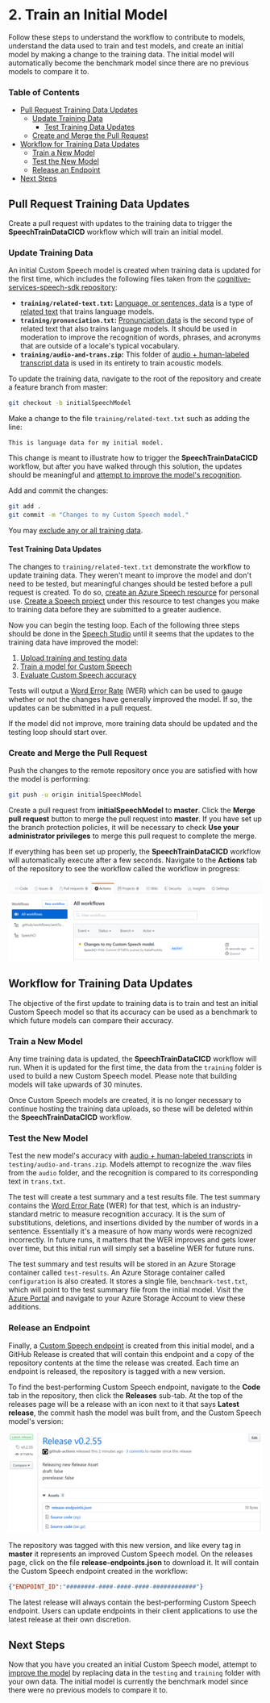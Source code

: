 # 2. Train an Initial Model

Follow these steps to understand the workflow to contribute to models, understand the data used to train and test models, and create an initial model by making a change to the training data. The initial model will automatically become the benchmark model since there are no previous models to compare it to.

### Table of Contents

* [Pull Request Training Data Updates](#Pull-Request-Training-Data-Updates)
    * [Update Training Data](#Update-Training-Data)
        * [Test Training Data Updates](#Test-Training-Data-Updates)
    * [Create and Merge the Pull Request](#Create-and-Merge-the-Pull-Request)
* [Workflow for Training Data Updates](#Workflow-for-Training-Data-Updates)
    * [Train a New Model](#Train-a-New-Model)
    * [Test the New Model](#Test-the-new-Model)
    * [Release an Endpoint](#Release-an-Endpoint)
* [Next Steps](#Next-Steps)

## Pull Request Training Data Updates

Create a pull request with updates to the training data to trigger the **SpeechTrainDataCICD** workflow which will train an initial model.

### Update Training Data

An initial Custom Speech model is created when training data is updated for the first time, which includes the following files taken from the [cognitive-services-speech-sdk repository](https://github.com/Azure-Samples/cognitive-services-speech-sdk/tree/master/sampledata/customspeech/en-US):

* **`training/related-text.txt`:** [Language, or sentences, data](https://docs.microsoft.com/en-us/azure/cognitive-services/speech-service/how-to-custom-speech-test-and-train#related-text-data-for-training) is a type of [related text](https://docs.microsoft.com/en-us/azure/cognitive-services/speech-service/how-to-custom-speech-test-and-train#related-text-data-for-training) that trains language models.
* **`training/pronunciation.txt`:** [Pronunciation data](https://docs.microsoft.com/en-us/azure/cognitive-services/speech-service/how-to-custom-speech-test-and-train#guidelines-to-create-a-pronunciation-file) is the second type of related text that also trains language models. It should be used in moderation to improve the recognition of words, phrases, and acronyms that are outside of a locale's typical vocabulary.
* **`training/audio-and-trans.zip`:** This folder of [audio + human-labeled transcript data](https://docs.microsoft.com/en-us/azure/cognitive-services/speech-service/how-to-custom-speech-test-and-train#audio--human-labeled-transcript-data-for-testingtraining) is used in its entirety to train acoustic models.

To update the training data, navigate to the root of the repository and create a feature branch from master:

```bash
git checkout -b initialSpeechModel
```

Make a change to the file `training/related-text.txt` such as adding the line:

```
This is language data for my initial model.
```

This change is meant to illustrate how to trigger the **SpeechTrainDataCICD** workflow, but after you have walked through this solution, the updates should be meaningful and [attempt to improve the model's recognition](https://docs.microsoft.com/en-us/azure/cognitive-services/speech-service/how-to-custom-speech-test-and-train#guidelines-to-create-a-sentences-file).

Add and commit the changes:

```bash
git add .
git commit -m "Changes to my Custom Speech model."
```

You may [exclude any or all training data](4-advanced-customization.md#Exclude-Training-Data).

#### Test Training Data Updates

The changes to `training/related-text.txt` demonstrate the workflow to update training data. They weren't meant to improve the model and don't need to be tested, but meaningful changes should be tested before a pull request is created. To do so, [create an Azure Speech resource](https://docs.microsoft.com/en-us/azure/cognitive-services/speech-service/get-started#new-resource) for personal use. [Create a Speech project](https://docs.microsoft.com/en-us/azure/cognitive-services/speech-service/how-to-custom-speech#how-to-create-a-project) under this resource to test changes you make to training data before they are submitted to a greater audience.

Now you can begin the testing loop. Each of the following three steps should be done in the [Speech Studio](https://speech.microsoft.com/portal/) until it seems that the updates to the training data have improved the model:

1. [Upload training and testing data](https://docs.microsoft.com/en-us/azure/cognitive-services/speech-service/how-to-custom-speech-test-and-train#upload-data)
2. [Train a model for Custom Speech](https://docs.microsoft.com/en-us/azure/cognitive-services/speech-service/how-to-custom-speech-train-model)
3. [Evaluate Custom Speech accuracy](https://docs.microsoft.com/en-us/azure/cognitive-services/speech-service/how-to-custom-speech-evaluate-data#create-a-test)

Tests will output a [Word Error Rate](https://docs.microsoft.com/en-us/azure/cognitive-services/speech-service/how-to-custom-speech-evaluate-data#what-is-word-error-rate-wer) (WER) which can be used to gauge whether or not the changes have generally improved the model. If so, the updates can be submitted in a pull request.

If the model did not improve, more training data should be updated and the testing loop should start over.

### Create and Merge the Pull Request

Push the changes to the remote repository once you are satisfied with how the model is performing:

```bash
git push -u origin initialSpeechModel
```

Create a pull request from **initialSpeechModel** to **master**. Click the **Merge pull request** button to merge the pull request into **master**. If you have set up the branch protection policies, it will be necessary to check **Use your administrator privileges** to merge this pull request to complete the merge.

If everything has been set up properly, the **SpeechTrainDataCICD** workflow will automatically execute after a few seconds. Navigate to the **Actions** tab of the repository to see the workflow called the workflow in progress:

![Actions tab showing that the workflow is running](../images/WorkflowRunning.png)

## Workflow for Training Data Updates

The objective of the first update to training data is to train and test an initial Custom Speech model so that its accuracy can be used as a benchmark to which future models can compare their accuracy.

### Train a New Model

Any time training data is updated, the **SpeechTrainDataCICD** workflow will run. When it is updated for the first time, the data from the `training` folder is used to build a new Custom Speech model. Please note that building models will take upwards of 30 minutes.

Once Custom Speech models are created, it is no longer necessary to continue hosting the training data uploads, so these will be deleted within the **SpeechTrainDataCICD** workflow.

### Test the New Model

Test the new model's accuracy with [audio + human-labeled transcripts](https://docs.microsoft.com/en-us/azure/cognitive-services/speech-service/how-to-custom-speech-test-and-train#audio--human-labeled-transcript-data-for-testingtraining) in `testing/audio-and-trans.zip`. Models attempt to recognize the .wav files from the `audio` folder, and the recognition is compared to its corresponding text in `trans.txt`.

The test will create a test summary and a test results file. The test summary contains the [Word Error Rate](https://docs.microsoft.com/en-us/azure/cognitive-services/speech-service/how-to-custom-speech-evaluate-data#what-is-word-error-rate-wer) (WER) for that test, which is an industry-standard metric to measure recognition accuracy. It is the sum of substitutions, deletions, and insertions divided by the number of words in a sentence. Essentially it's a measure of how many words were recognized incorrectly. In future runs, it matters that the WER improves and gets lower over time, but this initial run will simply set a baseline WER for future runs.

The test summary and test results will be stored in an Azure Storage container called `test-results`. An Azure Storage container called `configuration` is also created. It stores a single file, `benchmark-test.txt`, which will point to the test summary file from the initial model. Visit the [Azure Portal](https://ms.portal.azure.com/#home) and navigate to your Azure Storage Account to view these additions.

### Release an Endpoint

Finally, a [Custom Speech endpoint](https://docs.microsoft.com/en-us/azure/cognitive-services/speech-service/how-to-custom-speech-deploy-model) is created from this initial model, and a GitHub Release is created that will contain this endpoint and a copy of the repository contents at the time the release was created. Each time an endpoint is released, the repository is tagged with a new version.

To find the best-performing Custom Speech endpoint, navigate to the **Code** tab in the repository, then click the **Releases** sub-tab. At the top of the releases page will be a release with an icon next to it that says **Latest release**, the commit hash the model was built from, and the Custom Speech model's version:

![Latest Release](../images/LatestRelease.png)

The repository was tagged with this new version, and like every tag in **master** it represents an improved Custom Speech model. On the releases page, click on the file **release-endpoints.json** to download it. It will contain the Custom Speech endpoint created in the workflow:

```json
{"ENDPOINT_ID":"########-####-####-####-############"}
```

The latest release will always contain the best-performing Custom Speech endpoint. Users can update endpoints in their client applications to use the latest release at their own discretion.

## Next Steps

Now that you have you created an initial Custom Speech model, attempt to [improve the model](./3-improve-the-model.md) by replacing data in the `testing` and `training` folder with your own data. The initial model is currently the benchmark model since there were no previous models to compare it to.
